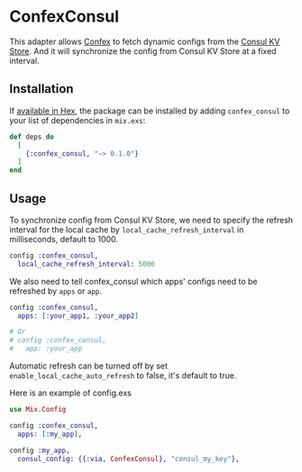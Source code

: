 # ConfexConsul
This adapter allows [Confex](https://github.com/Nebo15/confex) to fetch dynamic configs from the [Consul KV Store](https://www.consul.io/docs/dynamic-app-config/kv).
And it will synchronize the config from Consul KV Store at a fixed interval. 

## Installation

If [available in Hex](https://hex.pm/docs/publish), the package can be installed
by adding `confex_consul` to your list of dependencies in `mix.exs`:

```elixir
def deps do
  [
    {:confex_consul, "~> 0.1.0"}
  ]
end
```
## Usage
To synchronize config from Consul KV Store, we need to specify the refresh interval for the local cache by `local_cache_refresh_interval` in milliseconds, default to 1000.
```elixir
config :confex_consul,
  local_cache_refresh_interval: 5000
```
We also need to tell confex_consul which apps' configs need to be refreshed by `apps` or `app`.
```elixir
config :confex_consul,
  apps: [:your_app1, :your_app2]

# Or
# config :confex_consul,
#   app: :your_app
```
Automatic refresh can be turned off by set `enable_local_cache_auto_refresh` to false, it's default to true.

Here is an example of config.exs
```elixir
use Mix.Config

config :confex_consul,
  apps: [:my_app],

config :my_app,
  consul_config: {{:via, ConfexConsul}, "consul_my_key"},
```
